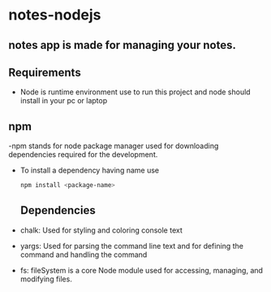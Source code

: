 # notes-nodejs

## notes app is made for managing your notes.

## Requirements
- Node is runtime environment use to run this project and node should install in your pc or laptop

## npm

-npm stands for node package manager used for downloading dependencies required for the development.

- To install a dependency having name <package-name> use
  ```sh
  npm install <package-name>
  ```
  
  ## Dependencies
- chalk: Used for styling and coloring console text
- yargs: Used for parsing the command line text and for defining the command and handling the command
- fs:  fileSystem is a core Node module used for accessing, managing, and modifying files.

  
  
